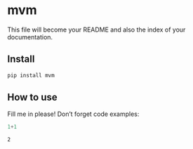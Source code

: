 # mvm


<!-- WARNING: THIS FILE WAS AUTOGENERATED! DO NOT EDIT! -->

This file will become your README and also the index of your
documentation.

## Install

``` sh
pip install mvm
```

## How to use

Fill me in please! Don’t forget code examples:

``` python
1+1
```

    2

